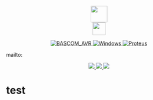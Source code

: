 <p align="center">
<img src="https://www.mcselec.com/images/stories/mcse/avr_logo.png" height="45">
</br>
<img src="https://edasim.com/wp-content/uploads/2020/06/edasim-integrating-ideas-logo-proteus.png" height="35">
</p>

<p align="center">
<a href="https://www.mcselec.com/">
<img alt="BASCOM_AVR" src="https://img.shields.io/badge/BASCOM_AVR-2.0.8.5-badcff.svg">
</a>
<a href="https://www.microsoft.com/">    
<img alt="Windows" src="https://img.shields.io/badge/OS-Windows-blue.svg">
</a>
<a href="https://www.labcenter.com/">
<img alt="Proteus" src="https://img.shields.io/badge/Proteus-8.13 SP0-006175.svg">
</a>
</p>
mailto:
<p align="center">
    <a href="https://www.khalilian.ah@gmail.com"> 
      <img src="https://img.shields.io/badge/-Gmail-gray.svg?colorA=gray&colorB=red&style=for-the-badge&logo=Gmail"/>
    </a>
    <a href="https://www.instagram.com/khalilian.ah/">
      <img src="https://img.shields.io/badge/-Instagram-gray.svg?colorA=gray&colorB=blueviolet&style=for-the-badge&logo=Instagram"/>
    </a>
    <a href="https://www.linkedin.com/in/hossein-khalilian-526360243/">
      <img src="https://img.shields.io/badge/-linkedin-gray.svg?colorA=gray&colorB=blue&style=for-the-badge&logo=linkedin"/>
    </a>
  </p>


# test #


